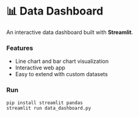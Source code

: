 # 📊 Data Dashboard
An interactive data dashboard built with **Streamlit**.

### Features
- Line chart and bar chart visualization
- Interactive web app
- Easy to extend with custom datasets

### Run
```bash
pip install streamlit pandas
streamlit run data_dashboard.py
